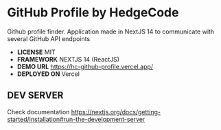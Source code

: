 # GitHub Profile by HedgeCode
Github profile finder. Application made in NextJS 14 to communicate with several GitHub API endpoints
- **LICENSE** MIT
- **FRAMEWORK** NEXTJS 14 (ReactJS)
- **DEMO URL** https://hc-github-profile.vercel.app/
- **DEPLOYED ON** Vercel

## DEV SERVER

Check documentation
https://nextjs.org/docs/getting-started/installation#run-the-development-server

